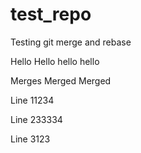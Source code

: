# test_repo
Testing git merge and rebase


Hello Hello hello hello

Merges Merged Merged

Line 11234

Line 233334

Line 3123
